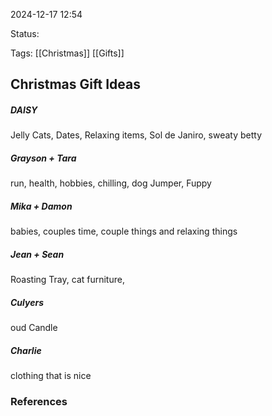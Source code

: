 
2024-12-17 12:54

Status:

Tags: [[Christmas]] [[Gifts]] 

## Christmas Gift Ideas

##### DAISY
Jelly Cats, Dates, Relaxing items, Sol de Janiro, sweaty betty 

##### Grayson + Tara
run, health, hobbies, chilling, dog
Jumper, Fuppy

##### Mika + Damon
babies, couples time, 
couple things and relaxing things

##### Jean + Sean
Roasting Tray, cat furniture, 

##### Culyers
oud Candle

##### Charlie
clothing that is nice


### References